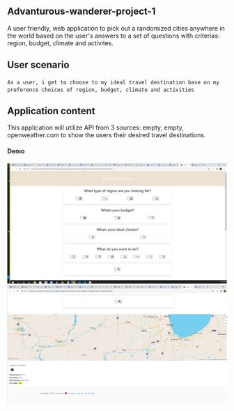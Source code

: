 ## Advanturous-wanderer-project-1
A user friendly, web application to pick out a randomized cities anywhere in the world based on the user's answers to a set of questions with criterias: region, budget, climate and activites.

## User scenario
`As a user, i get to choose to my ideal travel destination base on my preference choices of region, budget, climate and activities`

## Application content

This application will utilize API from 3 sources: empty, empty, openweather.com to show the users their desired travel destinations.
 

#### Demo

![Homepage](./assets/images/homepage.png)
![Homepage Map](./assets/images/homemap.png)
